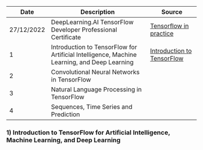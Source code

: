 |Date |Description| Source |
|---- |---------- | ------ |
|27/12/2022| DeepLearning.AI TensorFlow Developer Professional Certificate | [Tensorflow in practice](https://www.coursera.org/professional-certificates/tensorflow-in-practice) | 
| 1 | Introduction to TensorFlow for Artificial Intelligence, Machine Learning, and Deep Learning |[Introduction to TensorFlow](https://www.coursera.org/learn/introduction-tensorflow/home/week/1)| 
| 2 | Convolutional Neural Networks in TensorFlow || 
| 3 | Natural Language Processing in TensorFlow || 
| 4 | Sequences, Time Series and Prediction || 

### 1) Introduction to TensorFlow for Artificial Intelligence, Machine Learning, and Deep Learning


